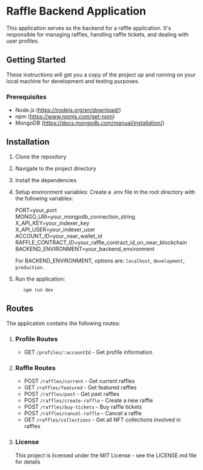 # Raffle Backend Application

This application serves as the backend for a raffle application. It's responsible for managing raffles, handling raffle tickets, and dealing with user profiles.

## Getting Started

These instructions will get you a copy of the project up and running on your local machine for development and testing purposes.

### Prerequisites

- Node.js (https://nodejs.org/en/download/)
- npm (https://www.npmjs.com/get-npm)
- MongoDB (https://docs.mongodb.com/manual/installation/)

## Installation

1. Clone the repository
2. Navigate to the project directory
3. Install the dependencies
4. Setup environment variables:
    Create a .env file in the root directory with the following variables:

      PORT=your_port  
      MONGO_URI=your_mongodb_connection_string  
      X_API_KEY=your_indexer_key  
      X_API_USER=your_indexer_user  
      ACCOUNT_ID=your_near_wallet_id  
      RAFFLE_CONTRACT_ID=your_raffle_contract_id_on_near_blockchain  
      BACKEND_ENVIRONMENT=your_backend_environment  

    For BACKEND_ENVIRONMENT, options are: `localhost`, `development`, `production`.

5. Run the application: 
   ```shell
      npm run dev

## Routes

The application contains the following routes:

1. ### Profile Routes
   - GET `/profiles/:accountId` - Get profile information
  
2. ### Raffle Routes
   - POST `/raffles/current` - Get current raffles
   - GET `/raffles/featured` - Get featured raffles
   - POST `/raffles/past` - Get past raffles
   - POST `/raffles/create-raffle` - Create a new raffle
   - POST `/raffles/buy-tickets` - Buy raffle tickets
   - POST `/raffles/cancel-raffle` - Cancel a raffle
   - GET `/raffles/collections` - Get all NFT collections involved in raffles

3. ### License
   This project is licensed under the MIT License - see the LICENSE.md file for details